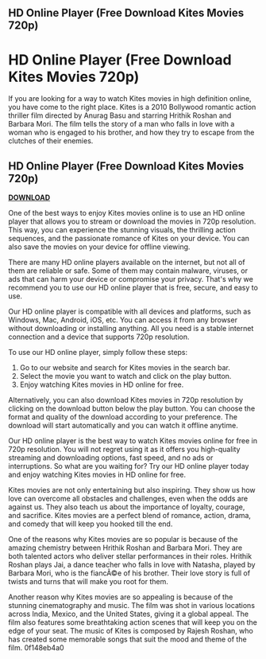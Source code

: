 ## HD Online Player (Free Download Kites Movies 720p)

  
# HD Online Player (Free Download Kites Movies 720p)
 
If you are looking for a way to watch Kites movies in high definition online, you have come to the right place. Kites is a 2010 Bollywood romantic action thriller film directed by Anurag Basu and starring Hrithik Roshan and Barbara Mori. The film tells the story of a man who falls in love with a woman who is engaged to his brother, and how they try to escape from the clutches of their enemies.
 
## HD Online Player (Free Download Kites Movies 720p)


[**DOWNLOAD**](https://www.google.com/url?q=https%3A%2F%2Fcinurl.com%2F2tKvaF&sa=D&sntz=1&usg=AOvVaw1jvXca97dw3ocBjZKjxMGy)

 
One of the best ways to enjoy Kites movies online is to use an HD online player that allows you to stream or download the movies in 720p resolution. This way, you can experience the stunning visuals, the thrilling action sequences, and the passionate romance of Kites on your device. You can also save the movies on your device for offline viewing.
 
There are many HD online players available on the internet, but not all of them are reliable or safe. Some of them may contain malware, viruses, or ads that can harm your device or compromise your privacy. That's why we recommend you to use our HD online player that is free, secure, and easy to use.
 
Our HD online player is compatible with all devices and platforms, such as Windows, Mac, Android, iOS, etc. You can access it from any browser without downloading or installing anything. All you need is a stable internet connection and a device that supports 720p resolution.
 
To use our HD online player, simply follow these steps:
 
1. Go to our website and search for Kites movies in the search bar.
2. Select the movie you want to watch and click on the play button.
3. Enjoy watching Kites movies in HD online for free.

Alternatively, you can also download Kites movies in 720p resolution by clicking on the download button below the play button. You can choose the format and quality of the download according to your preference. The download will start automatically and you can watch it offline anytime.
 
Our HD online player is the best way to watch Kites movies online for free in 720p resolution. You will not regret using it as it offers you high-quality streaming and downloading options, fast speed, and no ads or interruptions. So what are you waiting for? Try our HD online player today and enjoy watching Kites movies in HD online for free.
  
Kites movies are not only entertaining but also inspiring. They show us how love can overcome all obstacles and challenges, even when the odds are against us. They also teach us about the importance of loyalty, courage, and sacrifice. Kites movies are a perfect blend of romance, action, drama, and comedy that will keep you hooked till the end.
 
One of the reasons why Kites movies are so popular is because of the amazing chemistry between Hrithik Roshan and Barbara Mori. They are both talented actors who deliver stellar performances in their roles. Hrithik Roshan plays Jai, a dance teacher who falls in love with Natasha, played by Barbara Mori, who is the fiancÃ©e of his brother. Their love story is full of twists and turns that will make you root for them.
 
Another reason why Kites movies are so appealing is because of the stunning cinematography and music. The film was shot in various locations across India, Mexico, and the United States, giving it a global appeal. The film also features some breathtaking action scenes that will keep you on the edge of your seat. The music of Kites is composed by Rajesh Roshan, who has created some memorable songs that suit the mood and theme of the film.
 0f148eb4a0
